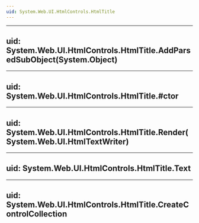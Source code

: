 ```yaml
---
uid: System.Web.UI.HtmlControls.HtmlTitle
---
```


---
uid: System.Web.UI.HtmlControls.HtmlTitle.AddParsedSubObject(System.Object)
---

---
uid: System.Web.UI.HtmlControls.HtmlTitle.#ctor
---

---
uid: System.Web.UI.HtmlControls.HtmlTitle.Render(System.Web.UI.HtmlTextWriter)
---

---
uid: System.Web.UI.HtmlControls.HtmlTitle.Text
---

---
uid: System.Web.UI.HtmlControls.HtmlTitle.CreateControlCollection
---
